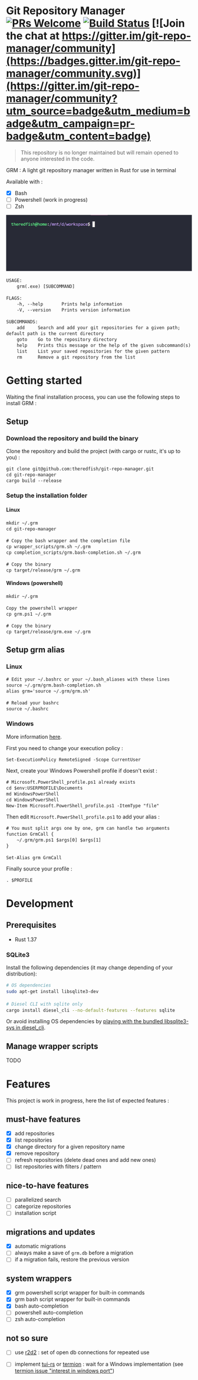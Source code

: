 # Git Repository Manager [![PRs Welcome](https://img.shields.io/badge/PRs-welcome-brightgreen.svg?style=flat)](http://makeapullrequest.com) [![Build Status](https://travis-ci.org/theredfish/git-repo-manager.svg?branch=master)](https://travis-ci.org/theredfish/git-repo-manager) [![Join the chat at https://gitter.im/git-repo-manager/community](https://badges.gitter.im/git-repo-manager/community.svg)](https://gitter.im/git-repo-manager/community?utm_source=badge&utm_medium=badge&utm_campaign=pr-badge&utm_content=badge)

> This repository is no longer maintained but will remain opened to anyone interested in the code.

GRM : A light git repository manager written in Rust for use in terminal

Available with :
- [x] Bash
- [ ] Powershell (work in progress)
- [ ] Zsh

![Demo with bash](doc/demo_bash.gif)

```
USAGE:
    grm(.exe) [SUBCOMMAND]

FLAGS:
    -h, --help       Prints help information
    -V, --version    Prints version information

SUBCOMMANDS:
    add     Search and add your git repositories for a given path; default path is the current directory
    goto    Go to the repository directory
    help    Prints this message or the help of the given subcommand(s)
    list    List your saved repositories for the given pattern
    rm      Remove a git repository from the list
```

# Getting started
Waiting the final installation process, you can use the following steps to install GRM :

## Setup
### Download the repository and build the binary
Clone the repository and build the project (with cargo or rustc, it's up to you) :
```
git clone git@github.com:theredfish/git-repo-manager.git
cd git-repo-manager
cargo build --release
```

### Setup the installation folder
#### Linux
```
mkdir ~/.grm
cd git-repo-manager

# Copy the bash wrapper and the completion file
cp wrapper_scripts/grm.sh ~/.grm
cp completion_scripts/grm.bash-completion.sh ~/.grm

# Copy the binary
cp target/release/grm ~/.grm
```

#### Windows (powershell)
```
mkdir ~/.grm

Copy the powershell wrapper
cp grm.ps1 ~/.grm

# Copy the binary
cp target/release/grm.exe ~/.grm
```

## Setup grm alias
### Linux
```
# Edit your ~/.bashrc or your ~/.bash_aliases with these lines
source ~/.grm/grm.bash-completion.sh
alias grm='source ~/.grm/grm.sh'

# Reload your bashrc
source ~/.bashrc
```

### Windows

More information [here](https://stackoverflow.com/questions/24914589/how-to-create-permanent-powershell-aliases#29806921).

First you need to change your execution policy :
```
Set-ExecutionPolicy RemoteSigned -Scope CurrentUser
```

Next, create your Windows Powershell profile if doesn't exist :
```
# Microsoft.PowerShell_profile.ps1 already exists
cd $env:USERPROFILE\Documents
md WindowsPowerShell
cd WindowsPowerShell
New-Item Microsoft.PowerShell_profile.ps1 -ItemType "file"
```

Then edit `Microsoft.PowerShell_profile.ps1` to add your alias :
```
# You must split args one by one, grm can handle two arguments
function GrmCall {
    ~/.grm/grm.ps1 $args[0] $args[1]
}

Set-Alias grm GrmCall
```

Finally source your profile :
```
. $PROFILE
```

# Development
## Prerequisites
- Rust 1.37

### SQLite3
Install the following dependencies (it may change depending of your distribution):
```bash
# OS dependencies
sudo apt-get install libsqlite3-dev

# Diesel CLI with sqlite only
cargo install diesel_cli --no-default-features --features sqlite
```

Or avoid installing OS dependencies by [playing with the bundled libsqlite3-sys in diesel_cli](https://github.com/theredfish/diesel/commit/3f7c365bb4df614574596fd27f716b000101e063).

## Manage wrapper scripts
TODO


# Features
This project is work in progress, here the list of expected features :

## must-have features
- [x] add repositories
- [x] list repositories
- [x] change directory for a given repository name
- [x] remove repository
- [ ] refresh repositories (delete dead ones and add new ones)
- [ ] list repositories with filters / pattern

## nice-to-have features
- [ ] parallelized search
- [ ] categorize repositories
- [ ] installation script

## migrations and updates
- [x] automatic migrations
- [ ] always make a save of `grm.db` before a migration
- [ ] if a migration fails, restore the previous version

## system wrappers
- [x] grm powershell script wrapper for built-in commands
- [x] grm bash script wrapper for built-in commands
- [x] bash auto-completion
- [ ] powershell auto-completion
- [ ] zsh auto-completion

## not so sure
- [ ] use [r2d2](https://github.com/sfackler/r2d2) : set of open db connections for repeated use
- [ ] implement [tui-rs](https://github.com/fdehau/tui-rs) or [termion](https://github.com/ticki/termion) : wait for a Windows implementation (see [termion issue "interest in windows port"](https://github.com/ticki/termion/issues/103))




